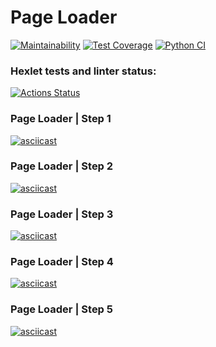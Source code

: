 # Page Loader

[![Maintainability](https://api.codeclimate.com/v1/badges/1361d06bfe8f431791a2/maintainability)](https://codeclimate.com/github/vetalpaprotsky/python-project-lvl3/maintainability)
[![Test Coverage](https://api.codeclimate.com/v1/badges/1361d06bfe8f431791a2/test_coverage)](https://codeclimate.com/github/vetalpaprotsky/python-project-lvl3/test_coverage)
[![Python CI](https://github.com/vetalpaprotsky/python-project-lvl3/workflows/Python%20CI/badge.svg)](https://github.com/vetalpaprotsky/python-project-lvl3/actions)

### Hexlet tests and linter status:
[![Actions Status](https://github.com/vetalpaprotsky/python-project-lvl3/workflows/hexlet-check/badge.svg)](https://github.com/vetalpaprotsky/python-project-lvl3/actions)

### Page Loader | Step 1
[![asciicast](https://asciinema.org/a/pYeS3WUbPYiyH66cR848TkdzX.svg)](https://asciinema.org/a/pYeS3WUbPYiyH66cR848TkdzX)

### Page Loader | Step 2
[![asciicast](https://asciinema.org/a/tIdEfaTjeQlOMn1auqlXy8C6c.svg)](https://asciinema.org/a/tIdEfaTjeQlOMn1auqlXy8C6c)

### Page Loader | Step 3
[![asciicast](https://asciinema.org/a/HnkeswWD6uePW9ccgvniwQcaC.svg)](https://asciinema.org/a/HnkeswWD6uePW9ccgvniwQcaC)

### Page Loader | Step 4
[![asciicast](https://asciinema.org/a/7nzS43DMx3RUIiijqzL7WzLjl.svg)](https://asciinema.org/a/7nzS43DMx3RUIiijqzL7WzLjl)

### Page Loader | Step 5
[![asciicast](https://asciinema.org/a/18zp0wGoyJDUYAO80UkCEgyVx.svg)](https://asciinema.org/a/18zp0wGoyJDUYAO80UkCEgyVx)
